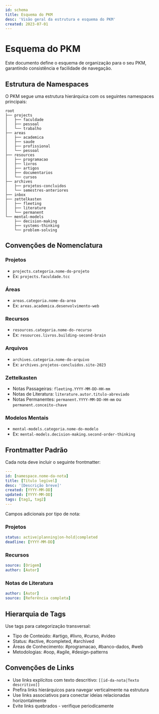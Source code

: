 ```yaml
---
id: schema
title: Esquema do PKM
desc: 'Visão geral da estrutura e esquema do PKM'
created: 2023-07-01
---
```


# Esquema do PKM

Este documento define o esquema de organização para o seu PKM, garantindo consistência e facilidade de navegação.

## Estrutura de Namespaces

O PKM segue uma estrutura hierárquica com os seguintes namespaces principais:

```
root
├── projects
│   ├── faculdade
│   ├── pessoal
│   └── trabalho
├── areas
│   ├── academica
│   ├── saude
│   ├── profissional
│   └── pessoal
├── resources
│   ├── programacao
│   ├── livros
│   ├── artigos
│   ├── documentarios
│   └── cursos
├── archives
│   ├── projetos-concluidos
│   └── semestres-anteriores
├── inbox
├── zettelkasten
│   ├── fleeting
│   ├── literature
│   └── permanent
└── mental-models
    ├── decision-making
    ├── systems-thinking
    └── problem-solving
```

## Convenções de Nomenclatura

### Projetos
- `projects.categoria.nome-do-projeto`
- Ex: `projects.faculdade.tcc`

### Áreas
- `areas.categoria.nome-da-area`
- Ex: `areas.academica.desenvolvimento-web`

### Recursos
- `resources.categoria.nome-do-recurso`
- Ex: `resources.livros.building-second-brain`

### Arquivos
- `archives.categoria.nome-do-arquivo`
- Ex: `archives.projetos-concluidos.site-2023`

### Zettelkasten
- Notas Passageiras: `fleeting.YYYY-MM-DD-HH-mm`
- Notas de Literatura: `literature.autor.titulo-abreviado`
- Notas Permanentes: `permanent.YYYY-MM-DD-HH-mm` ou `permanent.conceito-chave`

### Modelos Mentais
- `mental-models.categoria.nome-do-modelo`
- Ex: `mental-models.decision-making.second-order-thinking`

## Frontmatter Padrão

Cada nota deve incluir o seguinte frontmatter:

```yaml
---
id: [namespace.nome-da-nota]
title: [Título legível]
desc: '[Descrição breve]'
created: [YYYY-MM-DD]
updated: [YYYY-MM-DD]
tags: [tag1, tag2]
---
```

Campos adicionais por tipo de nota:

### Projetos
```yaml
status: active|planning|on-hold|completed
deadline: [YYYY-MM-DD]
```

### Recursos
```yaml
source: [Origem]
author: [Autor]
```

### Notas de Literatura
```yaml
author: [Autor]
source: [Referência completa]
```

## Hierarquia de Tags

Use tags para categorização transversal:

- Tipo de Conteúdo: #artigo, #livro, #curso, #video
- Status: #active, #completed, #archived
- Áreas de Conhecimento: #programacao, #banco-dados, #web
- Metodologias: #oop, #agile, #design-patterns

## Convenções de Links

- Use links explícitos com texto descritivo: `[[id-da-nota|Texto descritivo]]`
- Prefira links hierárquicos para navegar verticalmente na estrutura
- Use links associativos para conectar ideias relacionadas horizontalmente
- Evite links quebrados - verifique periodicamente
